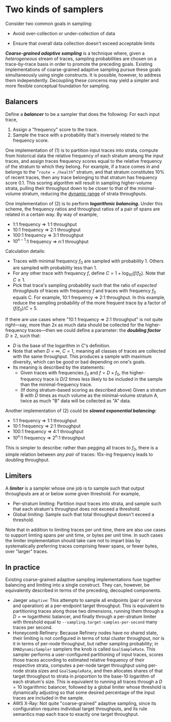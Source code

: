 # Two kinds of samplers
Consider two common goals in sampling:
- Avoid over-collection or under-collection of data

- Ensure that overall data collection doesn't exceed acceptable limits

***Coarse-grained adaptive sampling*** is a technique where, given a *heterogeneous* stream of traces, sampling probabilities are chosen on a trace-by-trace basis in order to promote the preceding goals. Existing implementations of coarse-grained adaptive sampling pursue these goals simultaneously using single constructs. It is possible, however, to address them independently. Decoupling these concerns may yield a simpler and more flexible conceptual foundation for sampling.

## Balancers
Define a ***balancer*** to be a sampler that does the following: For each input trace,
1. Assign a "frequency" score to the trace.
1. Sample the trace with a probability that's inversely related to the frequency score.

One implementation of (1) is to partition input traces into strata, compute from historical data the relative frequency of each stratum among the input traces, and assign traces frequency scores equal to the relative frequency of the stratum to which they belong. For example, if a trace comes in and belongs to the "`route = /health`" stratum, and that stratum constitutes 10% of recent traces, then any trace belonging to that stratum has frequency score 0.1. This scoring algorithm will result in sampling higher-volume strata, pulling their throughput down to be closer to that of the minimal-volume stratum, reducing the [dynamic range](https://en.wikipedia.org/wiki/Dynamic_range) of strata throughputs.

One implementation of (2) is to perform ***logarithmic balancing.*** Under this scheme, the frequency ratios and throughput ratios of a pair of spans are related in a certain way. By way of example,

- 1:1 frequency => 1:1 throughput
- 10:1 frequency => 2:1 throughput
- 100:1 frequency => 3:1 throughput
- $10^{n-1}$:1 frequency => $n$:1 throughput

Calculation details:
- Traces with minimal frequency $f_0$ are sampled with probability 1. Others are sampled with probability less than 1.
- For any other trace with frequency $f$, define $C = 1 + \log_{10}(f/f_0)$. Note that $C \geq 1$.
- Pick that trace's sampling probability such that the ratio of *expected throughputs* of traces with frequency $f$ and traces with frequency $f_0$ equals C. For example, 10:1 frequency => 2:1 throughput. In this example, reduce the sampling probability of the more frequent trace by a factor of $(f/f_0)/C$ = 5.

If there are use cases where "10:1 frequency => 2:1 throughput" is not quite right—say, more than 2x as much data should be collected for the higher-frequency traces—then we could define a parameter: the ***doubling factor*** $D \geq 2$, such that:

- $D$ is the base of the logarithm in $C$'s definition.
- Note that when $D = \infty$, $C = 1$, meaning all classes of traces are collected with the same throughput. This produces a sample with maximum diversity, which can be good or bad depending on one's goals.
- Its meaning is described by the statements:
  - Given traces with frequencies $f_0$ and $f = D \times f_0$, the higher-frequency trace is $D/2$ times less likely to be included in the sample than the minimal-frequency trace.
  - (If doing stratum-based scoring as described above) Given a stratum B with $D$ times as much volume as the minimal-volume stratum A, twice as much "B" data will be collected as "A" data.

Another implementation of (2) could be ***slowed exponential balancing:***

- 1:1 frequency => 1:1 throughput
- 10:1 frequency => 2:1 throughput
- 100:1 frequency => 4:1 throughput
- $10^n$:1 frequency => $2^n$:1 throughput

This is simpler to describe: rather than pegging all traces to $f_0$, there is a simple relation between *any pair* of traces: 10x-ing frequency leads to doubling throughput.

## Limiters
A ***limiter*** is a sampler whose one job is to sample such that output throughputs are at or below some given threshold. For example,
- Per-stratum limiting: Partition input traces into strata, and sample such that each stratum's throughput does not exceed a threshold.
- Global limiting: Sample such that total throughput doesn't exceed a threshold.

Note that in addition to limiting traces per unit time, there are also use cases to support limting spans per unit time, or bytes per unit time. In such cases the limiter implementation should take care not to impart bias by systematically preferring traces comprising fewer spans, or fewer bytes, over "larger" traces.

## In practice
Existing coarse-grained adaptive sampling implementations fuse together balancing and limiting into a single construct. They can, however, be equivalently described in terms of the preceding, decoupled components.
- Jaeger `adaptive`: This attempts to sample all endpoints (pair of service and operation) at a per-endpoint target throughput. This is equivalent to partitioning traces along those two dimensions, running them through a $D = \infty$ logarithmic balancer, and finally through a per-stratum limiter with threshold equal to `--sampling.target-samples-per-second` many traces per second.
- Honeycomb Refinery: Because Refinery nodes have no shared state, their limiting is not configured in terms of total cluster throughput, nor is it in terms of per-node throughput, but rather sampling probability; in `EMADynamicSampler` samplers the knob is called `GoalSampleRate`. This sampler performs a user-configured partitioning of input traces, scores those traces according to estimated relative frequency of their respective strata, computes a per-node target throughput using per-node strata sizes and `GoalSampleRate`, and then allocates shares of that target throughput to strata in proportion to the base-10 logarithm of each stratum's size. This is equivalent to running all traces through a $D = 10$ logarithmic balancer, followed by a global limiter whose threshold is dynamically adjusting so that some desired percentage of the input traces are included in the sample.
- AWS X-Ray: Not quite "coarse-grained" adaptive sampling, since its configuration requires individual target throughputs, and its rule semantics map each trace to exactly one target throughput.